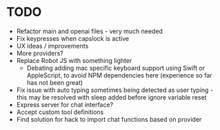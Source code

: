 # TODO

- Refactor main and openai files - very much needed
- Fix keypresses when capslock is active
- UX ideas / improvements
- More providers?
- Replace Robot JS with something lighter
  - Debating adding mac specific keyboard support using Swift or AppleScript, to avoid NPM dependencies here (experience so far has not been great)
- Fix issue with auto typing sometimes being detected as user typing - this may be resolved with sleep added before ignore variable reset
- Express server for chat interface?
- Accept custom tool definitions
- Find solution for hack to import chat functions based on provider
